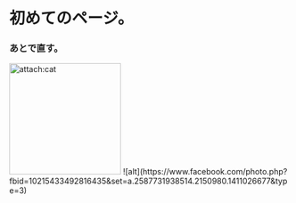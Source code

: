 # 初めてのページ。
### あとで直す。
<img src="attach:cat.jpg" alt="attach:cat" title="attach:cat" width="200" height="200">
![alt](https://www.facebook.com/photo.php?fbid=10215433492816435&set=a.2587731938514.2150980.1411026677&type=3)
